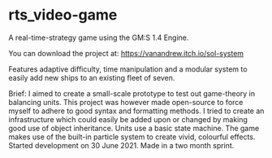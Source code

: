 # rts_video-game
A real-time-strategy game using the GM:S 1.4 Engine. 

You can download the project at: https://vanandrew.itch.io/sol-system

Features adaptive difficulty, time manipulation and a modular system to easily add new ships to an existing fleet of seven.

Brief:
I aimed to create a small-scale prototype to test out game-theory in balancing units.
This project was however made open-source to force myself to adhere to good syntax and formatting methods. I tried to create an infrastructure which could easily be added upon or changed by making good use of object inheritance. Units use a basic state machine. The game makes use of the built-in particle system to create vivid, colourful effects.
Started development on 30 June 2021. Made in a two month sprint.
